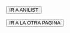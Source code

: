 <html lang="es">

<head>

</head>

<body>
  <button onclick="window.open('https://anilist.co/home', '_blank')">IR A ANILIST</button>
 

   <button onclick="location.href='https://cheiny2012.github.io/mi_pagina_web/index'">IR A LA OTRA PAGINA</button>


</body>

</html>
